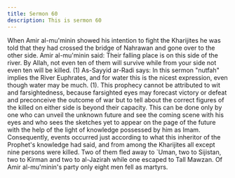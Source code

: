```yaml
---
title: Sermon 60
description: This is sermon 60
---
```


When Amir al-mu'minin showed his
intention to fight the Kharijites he was told that they had crossed the bridge of Nahrawan and
gone over to the other side. Amir al-mu'minin said:
Their falling place is on this side of the river. By Allah, not even ten of them will survive
while from your side not even ten will be killed. (1)
As-Sayyid ar-Radi says: In this sermon "nutfah" implies the River Euphrates, and for water
this is the nicest expression, even though water may be much.
(1). This prophecy cannot be attributed to wit and farsightedness, because farsighted eyes may
forecast victory or defeat and preconceive the outcome of war but to tell about the correct
figures of the killed on either side is beyond their capacity.
This can be done only by one who can unveil the unknown future and see the coming scene
with his eyes and who sees the sketches yet to appear on the page of the future with the help
of the light of knowledge possessed by him as Imam.
Consequently, events occurred just according to what this inheritor of the Prophet's knowledge
had said, and from among the Kharijites all except nine persons were killed. Two of them fled
away to `Uman, two to Sijistan, two to Kirman and two to al-Jazirah while one escaped to Tall
Mawzan. Of Amir al-mu'minin's party only eight men fell as martyrs.